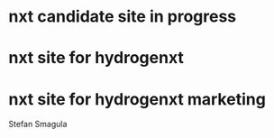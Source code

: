 # nxt candidate site in progress
# nxt site for hydrogenxt
# nxt site for hydrogenxt marketing
Stefan Smagula
